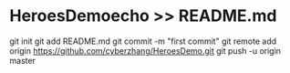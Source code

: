 # HeroesDemoecho >> README.md
git init
git add README.md
git commit -m "first commit"
git remote add origin https://github.com/cyberzhang/HeroesDemo.git
git push -u origin master
